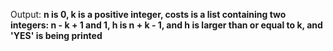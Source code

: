Output: **n is 0, k is a positive integer, costs is a list containing two integers: n - k + 1 and 1, h is n + k - 1, and h is larger than or equal to k, and 'YES' is being printed**